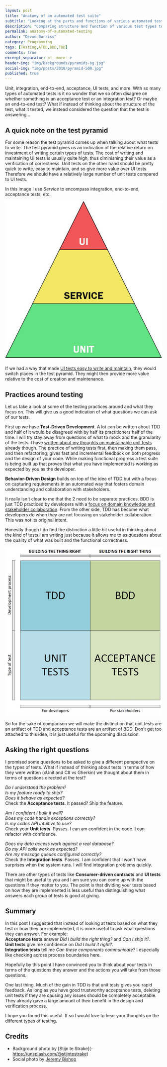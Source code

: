```yaml
---
layout: post
title: "Anatomy of an automated test suite"
subtitle: "Looking at the parts and functions of various automated test types"
description: "Comparing structure and function of various test types to tease out what we really care to verify"
permalink: anatomy-of-automated-testing
author: "Devon Burriss"
category: Programming
tags: [Testing,ATDD,BDD,TDD]
comments: true
excerpt_separator: <!--more-->
header-img: "img/backgrounds/pyramids-bg.jpg"
social-img: "img/posts/2018/pyramid-500.jpg"
published: true
---
```

Unit, integration, end-to-end, acceptance, UI tests, and more. With so many types of automated tests is it no wonder that we so often disagree on whether something is an acceptance test or an integration test? Or maybe an end-to-end test? What if instead of thinking about the structure of the test, what it tested, we instead considered the question that the test is answering...
<!--more-->

## A quick note on the test pyramid

For some reason the test pyramid comes up when talking about what tests to write. The test pyramid gives us an indication of the relative return on investment of writing certain types of tests. The cost of writing and maintaining UI tests is usually quite high, thus diminishing their value as a verification of correctness. Unit tests on the other hand should be pretty quick to write, easy to maintain, and so give more value over UI tests. Therefore we should have a relatively large number of unit tests compared to UI tests.

In this image I use *Service* to encompass integration, end-to-end, acceptance tests, etc.

![Test Pyramid](/img/posts/2018/test-pyramid.jpg)

If we had a way that made [UI tests easy to write and maintain](/page-module-model/), they would switch places in the test pyramid. They might then provide more value relative to the cost of creation and maintenance.

## Practices around testing

Let us take a look at some of the testing practices around and what they focus on. This will give us a good indication of what questions we can ask of our tests.

First up we have **Test-Driven Development**. A lot can be written about TDD and half of it would be disagreed with by half its practitioners half of the time. I will try stay away from questions of what to mock and the granularity of the tests. I have [written about my thoughts on maintainable unit tests](/maintainable-unit-tests/) already though. The practice of writing tests first, then making them pass, and then refactoring; gives fast and incremental feedback on both progress and the design of your code. While making functional progress a test suite is being built up that proves that what you have implemented is working as expected by you as the developer.

**Behavior-Driven Design** builds on top of the idea of TDD but with a focus on capturing requirements in an automated way that fosters domain understanding and collaboration with stakeholders. 

It really isn't clear to me that the 2 need to be separate practices. BDD is just TDD practiced by developers with a [focus on domain knowledge and stakeholder collaboration](/acceptance-tests/). From the other side, TDD has become what developers do when they are not focusing on stakeholder collaboration. This was not its original intent.

Honestly though I do find the distinction a little bit useful in thinking about the kind of tests I am writing just because it allows me to as questions about the quality of what was built and the functional correctness.

![Test Quadrant](/img/posts/2018/test-quadrant.jpg)

So for the sake of comparison we will make the distinction that unit tests are an artifact of TDD and acceptance tests are an artifact of BDD. Don't get too attached to this idea, it is just useful for the upcoming discussion.

## Asking the right questions

I promised some questions to be asked to give a different perspective on the types of tests. What if instead of thinking about tests in terms of how they were written (xUnit and C# vs Gherkin) we thought about them in terms of questions directed at the test?

*Do I understand the problem?  
Is my feature ready to ship?  
Does it behave as expected?*  
Check the **Acceptance tests**. It passed? Ship the feature.

*Am I confident I built it well?  
Does my code handle exceptions correctly?  
Is my codes API intuitive to use?*  
Check your **Unit tests**. Passes. I can am confident in the code. I can refactor with confidence.

*Does my data access work against a real database?  
Do my API calls work as expected?  
Are my message queues configured correctly?*  
Check the **Integration tests**. Passes. I am confident that I won't have surprises when the system runs. I will find integration problems quickly.

There are other types of tests like **Consumer-driven contracts** and **UI tests** that might be useful to you and I am sure you can come up with the questions if they matter to you. The point is that dividing your tests based on how they are implemented is less useful than distinguishing what answers each group of tests is good at giving.

## Summary

In this post I suggested that instead of looking at tests based on what they test or how they are implemented, it is more useful to ask what questions they can answer. For example:  
**Acceptance tests** answer *Did I build the right thing?* and *Can I ship it?*.  
**Unit tests** give me confidence on *Did I build it right?*.  
**Integration tests** tell me *Can these components communicate?* I especially like checking across process boundaries here.

Hopefully by this point I have convinced you to think about your tests in terms of the questions they answer and the actions you will take from those questions.

One last thing. Much of the gain in TDD is that unit tests gives you rapid feedback. As long as you have good trustworthy acceptance tests, deleting unit tests if they are causing any issues should be completely acceptable. They already gave a large amount of their benefit in the design and verification process.

I hope you found this useful. If so I would love to hear your thoughts on the different types of testing.

## Credits

- Background photo by [Stijn te Strake](- https://unsplash.com/@stijntestrake)
- Social photo by [Jeremy Bishop](https://unsplash.com/@tentides)